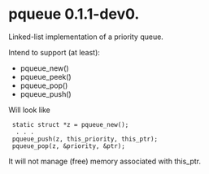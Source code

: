 # pqueue 0.1.1-dev0.

Linked-list implementation of a priority queue.

Intend to support (at least):

*  pqueue\_new()
*  pqueue\_peek()
*  pqueue\_pop()
*  pqueue\_push()

Will look like

     static struct *z = pqueue_new();
      . . .
     pqueue_push(z, this_priority, this_ptr);
     pqueue_pop(z, &priority, &ptr);

It will not manage (free) memory associated with this\_ptr.
